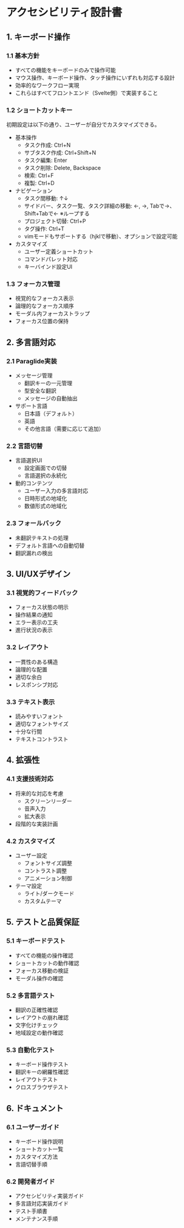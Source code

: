 # アクセシビリティ設計書

## 1. キーボード操作

### 1.1 基本方針

- すべての機能をキーボードのみで操作可能
- マウス操作、キーボード操作、タッチ操作にいずれも対応する設計
- 効率的なワークフロー実現
- これらはすべてフロントエンド（Svelte側）で実装すること

### 1.2 ショートカットキー

初期設定は以下の通り、ユーザーが自分でカスタマイズできる。

- 基本操作
  - タスク作成: Ctrl+N
  - サブタスク作成: Ctrl+Shift+N
  - タスク編集: Enter
  - タスク削除: Delete, Backspace
  - 検索: Ctrl+F
  - 複製: Ctrl+D
- ナビゲーション
  - タスク間移動: ↑↓
  - サイドバー、タスク一覧、タスク詳細の移動: ←, →, Tabで→、Shift+Tabで← ※ループする
  - プロジェクト切替: Ctrl+P
  - タグ操作: Ctrl+T
  - vimモードもサポートする（hjklで移動）、オプションで設定可能
- カスタマイズ
  - ユーザー定義ショートカット
  - コマンドパレット対応
  - キーバインド設定UI

### 1.3 フォーカス管理

- 視覚的なフォーカス表示
- 論理的なフォーカス順序
- モーダル内フォーカストラップ
- フォーカス位置の保持

## 2. 多言語対応

### 2.1 Paraglide実装

- メッセージ管理
  - 翻訳キーの一元管理
  - 型安全な翻訳
  - メッセージの自動抽出
- サポート言語
  - 日本語（デフォルト）
  - 英語
  - その他言語（需要に応じて追加）

### 2.2 言語切替

- 言語選択UI
  - 設定画面での切替
  - 言語選択の永続化
- 動的コンテンツ
  - ユーザー入力の多言語対応
  - 日時形式の地域化
  - 数値形式の地域化

### 2.3 フォールバック

- 未翻訳テキストの処理
- デフォルト言語への自動切替
- 翻訳漏れの検出

## 3. UI/UXデザイン

### 3.1 視覚的フィードバック

- フォーカス状態の明示
- 操作結果の通知
- エラー表示の工夫
- 進行状況の表示

### 3.2 レイアウト

- 一貫性のある構造
- 論理的な配置
- 適切な余白
- レスポンシブ対応

### 3.3 テキスト表示

- 読みやすいフォント
- 適切なフォントサイズ
- 十分な行間
- テキストコントラスト

## 4. 拡張性

### 4.1 支援技術対応

- 将来的な対応を考慮
  - スクリーンリーダー
  - 音声入力
  - 拡大表示
- 段階的な実装計画

### 4.2 カスタマイズ

- ユーザー設定
  - フォントサイズ調整
  - コントラスト調整
  - アニメーション制御
- テーマ設定
  - ライト/ダークモード
  - カスタムテーマ

## 5. テストと品質保証

### 5.1 キーボードテスト

- すべての機能の操作確認
- ショートカットの動作確認
- フォーカス移動の検証
- モーダル操作の確認

### 5.2 多言語テスト

- 翻訳の正確性確認
- レイアウトの崩れ確認
- 文字化けチェック
- 地域設定の動作確認

### 5.3 自動化テスト

- キーボード操作テスト
- 翻訳キーの網羅性確認
- レイアウトテスト
- クロスブラウザテスト

## 6. ドキュメント

### 6.1 ユーザーガイド

- キーボード操作説明
- ショートカット一覧
- カスタマイズ方法
- 言語切替手順

### 6.2 開発者ガイド

- アクセシビリティ実装ガイド
- 多言語対応実装ガイド
- テスト手順書
- メンテナンス手順
